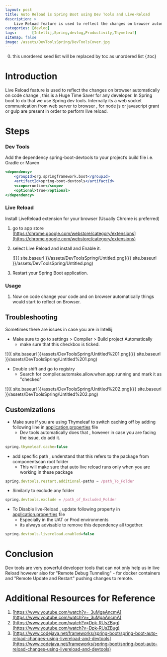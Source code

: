 ```yaml
---
layout: post
title: Auto Reload is Spring Boot using Dev Tools and Live-Reload
description: >
    Live Reload feature is used to reflect the changes on browser automatically on code change , this is a Huge Time Saver for any developer. In Spring boot to do that we use Spring dev tools. 
categories: [devlog]
tags:       [Intellij,Spring,devlog,Productivity,Thymeleaf]
sitemap: false
image: /assets/DevToolsSpring/DevToolsCover.jpg
---
```

0. this unordered seed list will be replaced by toc as unordered list
{:toc}

# Introduction

Live Reload feature is used to reflect the changes on browser automatically on code change , this is a Huge Time Saver for any developer. In Spring boot to do that we use Spring dev tools. 
Internally its a web socket communication from web server to browser , for node js or javascript grant or gulp are present in order to perform live reload. 

# Steps

### Dev Tools

Add the dependency spring-boot-devtools to your project’s build file i.e. Gradle or Maven 

```jsx
<dependency>
    <groupId>org.springframework.boot</groupId>
    <artifactId>spring-boot-devtools</artifactId>
    <scope>runtime</scope>
    <optional>true</optional>
</dependency>
```

### Live Reload

Install LiveReload extension for your browser (Usually Chrome is preferred) 

1. go to app store [https://chrome.google.com/webstore/category/extensions](https://chrome.google.com/webstore/category/extensions)
2. select Live Reload and install and Enable it. 

    ![{{ site.baseurl }}/assets/DevToolsSpring/Untitled.png]({{ site.baseurl }}/assets/DevToolsSpring/Untitled.png)

3. Restart your Spring Boot application.

### Usage

1. Now on code change your code and on browser automatically things would start to reflect on Browser.

## Troubleshooting

Sometimes there are issues in case you are in Intellij

- Make sure to go to settings > Compiler > Build project Automatically
    - make sure that this checkbox is ticked.

![{{ site.baseurl }}/assets/DevToolsSpring/Untitled%201.png]({{ site.baseurl }}/assets/DevToolsSpring/Untitled%201.png)

- Double shift and go to registry
    - Search for compiler.automake.allow.when.app.running and mark it as "checked"

![{{ site.baseurl }}/assets/DevToolsSpring/Untitled%202.png]({{ site.baseurl }}/assets/DevToolsSpring/Untitled%202.png)

## Customizations

- Make sure if you are using Thymeleaf to switch caching off by adding following line in [application.properties](http://application.properties) file
    - Dev tools automatically does that , however in case you are facing the issue, do add it.

```jsx
spring.thymeleaf.cache=false
```

- add specific path , understand that this refers to the package from componentscan root folder
    - This will make sure that auto live reload runs only when you are working in these package

```jsx
spring.devtools.restart.additional-paths = /path_To_Folder
```

- Similarly to exclude any folder

```jsx
spring.devtools.exclude = /path_of_Excluded_Folder
```

- To Disable live-Reload , update following property in [application.properties](http://application.properties) file
    - Especially in the UAT or Prod environments
    - its always advisable to remove this dependency all together.

```jsx
spring.devtools.livereload.enabled=false
```

# Conclusion

Dev tools are very powerful developer tools that can not only help us in live Reload however also for "Remote Debug Tunneling" - for docker containers and "Remote Update and Restart" pushing changes to remote. 

# Additional Resources for Reference

1. [https://www.youtube.com/watch?v=_3uMgaAncmA](https://www.youtube.com/watch?v=_3uMgaAncmA)
2. [https://www.youtube.com/watch?v=Dpk-RUsZBug](https://www.youtube.com/watch?v=Dpk-RUsZBug)
3. [https://www.codejava.net/frameworks/spring-boot/spring-boot-auto-reload-changes-using-livereload-and-devtools](https://www.codejava.net/frameworks/spring-boot/spring-boot-auto-reload-changes-using-livereload-and-devtools)